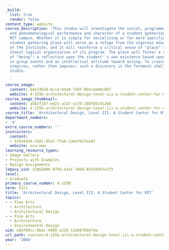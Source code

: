 ```yaml
---
_build:
  list: true
  render: false
content_type: website
course_description: 'This studio will investigate the social, programmatic, tectonic
  and phenomenological performance and character of a student gathering place on the
  MIT campus. Whether it is simply for socializing or for more specific events, the
  student gathering place will serve as a refuge from the vigorous educational environment
  of the Institute, and it will reinforce a critical sense of "place" through the
  almost logical organization of its program. The place will foster a casual discovery
  of "being": a reflection upon the student''s own existence based upon participation
  in group events and an intellectual attitude toward acting. To create a space that
  inspires, rather than imposes: such a discovery is the foremost challenge of this
  studio.

  '
course_image:
  content: 64e33b3d-bccd-64a9-738f-6b5cde86c097
  website: 4-155b-architectural-design-level-iii-a-student-center-for-mit-fall-2004
course_image_thumbnail:
  content: a582f187-ed21-a7a7-e17d-286f8514126b
  website: 4-155b-architectural-design-level-iii-a-student-center-for-mit-fall-2004
course_title: 'Architectural Design, Level III: A Student Center for MIT'
department_numbers:
- '4'
extra_course_numbers: ''
instructors:
  content:
  - 535e4d36-19d1-65e7-77a8-13eef61feed7
  website: ocw-www
learning_resource_types:
- Image Gallery
- Projects with Examples
- Design Assignments
legacy_uid: 32862896-9793-e3af-1868-0519495fe275
level:
- Graduate
primary_course_number: 4.155B
term: Fall
title: 'Architectural Design, Level III: A Student Center for MIT'
topics:
- - Fine Arts
  - Architecture
  - Architectural Design
- - Fine Arts
  - Architecture
  - Environmental Design
uid: e83f80cc-8bac-4905-a129-11468760e79a
url_path: courses/4-155b-architectural-design-level-iii-a-student-center-for-mit-fall-2004
year: '2004'
---
```

